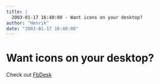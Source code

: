 ```yaml
---
title: |
  2003-01-17 16:40:00 - Want icons on your desktop?
author: "Henrik"
date: "2003-01-17 16:40:00"
---
```


# Want icons on your desktop?

Check out <a href="http://fluxbox.sf.net/fbdesk/">FbDesk</a>




